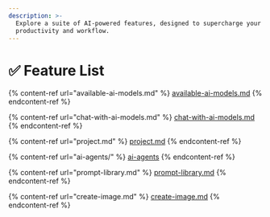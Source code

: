 ```yaml
---
description: >-
  Explore a suite of AI-powered features, designed to supercharge your
  productivity and workflow.
---
```


# ✅ Feature List

{% content-ref url="available-ai-models.md" %}
[available-ai-models.md](available-ai-models.md)
{% endcontent-ref %}

{% content-ref url="chat-with-ai-models.md" %}
[chat-with-ai-models.md](chat-with-ai-models.md)
{% endcontent-ref %}

{% content-ref url="project.md" %}
[project.md](project.md)
{% endcontent-ref %}

{% content-ref url="ai-agents/" %}
[ai-agents](ai-agents/)
{% endcontent-ref %}

{% content-ref url="prompt-library.md" %}
[prompt-library.md](prompt-library.md)
{% endcontent-ref %}

{% content-ref url="create-image.md" %}
[create-image.md](create-image.md)
{% endcontent-ref %}

